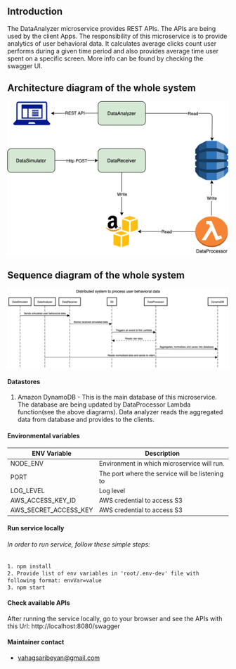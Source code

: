 ## Introduction

The DataAnalyzer microservice provides REST APIs. The APIs are being used by the client Apps. The responsibility of this microservice is to provide analytics of user behavioral data. It calculates average clicks count user performs during a given time period and also provides average time user spent on a specific screen. More info can be found by checking the swagger UI.

## Architecture diagram of the whole system

![Architecture diagram](./docs/image/ArchDiagram.png)

## Sequence diagram of the whole system

![Sequence diagram](./docs/image/SequenceDiagram.png)

#### Datastores
1. Amazon DynamoDB - This is the main database of this microservice. The database are being updated by DataProcessor Lambda function(see the above diagrams). Data analyzer reads the aggregated data from database and provides to the clients.


#### Environmental variables      
| ENV Variable | Description |
| ------------ | ----------- |
| NODE_ENV | Environment in which microservice will run. |
| PORT | The port where the service will be listening to |
| LOG_LEVEL | Log level |
| AWS_ACCESS_KEY_ID | AWS credential to access S3 |
| AWS_SECRET_ACCESS_KEY | AWS credential to access S3 |

#### Run service locally
###### In order to run service, follow these simple steps:
    1. npm install
    2. Provide list of env variables in 'root/.env-dev' file with following format: envVar=value
    3. npm start

#### Check available APIs
After running the service locally, go to your browser and see the APIs with this Url: http://localhost:8080/swagger

#### Maintainer contact
- vahagsaribeyan@gmail.com

